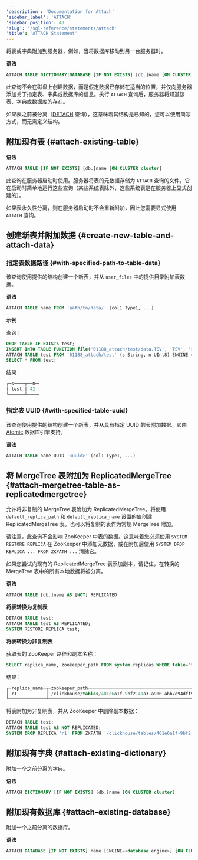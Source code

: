 ```yaml
---
'description': 'Documentation for Attach'
'sidebar_label': 'ATTACH'
'sidebar_position': 40
'slug': '/sql-reference/statements/attach'
'title': 'ATTACH Statement'
---
```




将表或字典附加到服务器，例如，当将数据库移动到另一台服务器时。

**语法**

```sql
ATTACH TABLE|DICTIONARY|DATABASE [IF NOT EXISTS] [db.]name [ON CLUSTER cluster] ...
```

此查询不会在磁盘上创建数据，而是假定数据已存储在适当的位置，并仅向服务器添加关于指定表、字典或数据库的信息。执行 `ATTACH` 查询后，服务器将知道该表、字典或数据库的存在。

如果表之前被分离（[DETACH](../../sql-reference/statements/detach.md) 查询），这意味着其结构是已知的，您可以使用简写方式，而无需定义结构。

## 附加现有表 {#attach-existing-table}

**语法**

```sql
ATTACH TABLE [IF NOT EXISTS] [db.]name [ON CLUSTER cluster]
```

此查询在服务器启动时使用。服务器将表的元数据存储为 `ATTACH` 查询的文件，它在启动时简单地运行这些查询（某些系统表除外，这些系统表是在服务器上显式创建的）。

如果表永久性分离，则在服务器启动时不会重新附加，因此您需要显式使用 `ATTACH` 查询。

## 创建新表并附加数据 {#create-new-table-and-attach-data}

### 指定表数据路径 {#with-specified-path-to-table-data}

该查询使用提供的结构创建一个新表，并从 `user_files` 中的提供目录附加表数据。

**语法**

```sql
ATTACH TABLE name FROM 'path/to/data/' (col1 Type1, ...)
```

**示例**

查询：

```sql
DROP TABLE IF EXISTS test;
INSERT INTO TABLE FUNCTION file('01188_attach/test/data.TSV', 'TSV', 's String, n UInt8') VALUES ('test', 42);
ATTACH TABLE test FROM '01188_attach/test' (s String, n UInt8) ENGINE = File(TSV);
SELECT * FROM test;
```
结果：

```sql
┌─s────┬──n─┐
│ test │ 42 │
└──────┴────┘
```

### 指定表 UUID {#with-specified-table-uuid}

该查询使用提供的结构创建一个新表，并从具有指定 UUID 的表附加数据。它由 [Atomic](../../engines/database-engines/atomic.md) 数据库引擎支持。

**语法**

```sql
ATTACH TABLE name UUID '<uuid>' (col1 Type1, ...)
```

## 将 MergeTree 表附加为 ReplicatedMergeTree {#attach-mergetree-table-as-replicatedmergetree}

允许将非复制的 MergeTree 表附加为 ReplicatedMergeTree。将使用 `default_replica_path` 和 `default_replica_name` 设置的值创建 ReplicatedMergeTree 表。也可以将复制的表作为常规 MergeTree 附加。

请注意，此查询不会影响 ZooKeeper 中表的数据。这意味着您必须使用 `SYSTEM RESTORE REPLICA` 在 ZooKeeper 中添加元数据，或在附加后使用 `SYSTEM DROP REPLICA ... FROM ZKPATH ...` 清除它。

如果您尝试向现有的 ReplicatedMergeTree 表添加副本，请记住，在转换的 MergeTree 表中的所有本地数据将被分离。

**语法**

```sql
ATTACH TABLE [db.]name AS [NOT] REPLICATED
```

**将表转换为复制表**

```sql
DETACH TABLE test;
ATTACH TABLE test AS REPLICATED;
SYSTEM RESTORE REPLICA test;
```

**将表转换为非复制表**

获取表的 ZooKeeper 路径和副本名称：

```sql
SELECT replica_name, zookeeper_path FROM system.replicas WHERE table='test';
```
结果：
```sql
┌─replica_name─┬─zookeeper_path─────────────────────────────────────────────┐
│ r1           │ /clickhouse/tables/401e6a1f-9bf2-41a3-a900-abb7e94dff98/s1 │
└──────────────┴────────────────────────────────────────────────────────────┘
```
将表附加为非复制表，并从 ZooKeeper 中删除副本数据：
```sql
DETACH TABLE test;
ATTACH TABLE test AS NOT REPLICATED;
SYSTEM DROP REPLICA 'r1' FROM ZKPATH '/clickhouse/tables/401e6a1f-9bf2-41a3-a900-abb7e94dff98/s1';
```

## 附加现有字典 {#attach-existing-dictionary}

附加一个之前分离的字典。

**语法**

```sql
ATTACH DICTIONARY [IF NOT EXISTS] [db.]name [ON CLUSTER cluster]
```

## 附加现有数据库 {#attach-existing-database}

附加一个之前分离的数据库。

**语法**

```sql
ATTACH DATABASE [IF NOT EXISTS] name [ENGINE=<database engine>] [ON CLUSTER cluster]
```
